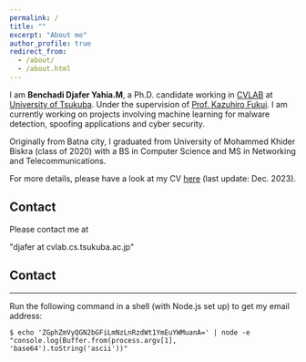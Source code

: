 ```yaml
---
permalink: /
title: ""
excerpt: "About me"
author_profile: true
redirect_from: 
  - /about/
  - /about.html
---
```


I am **Benchadi Djafer Yahia.M**, a Ph.D. candidate working in [CVLAB](https://en.home.cvlab.cs.tsukuba.ac.jp/) at [University of Tsukuba](https://www.tsukuba.ac.jp/en/). Under the supervision of [Prof. Kazuhiro Fukui](https://scholar.google.com/citations?user=sHcEkmAAAAAJ&hl=en). I am currently working on projects involving machine learning for malware detection, spoofing applications and cyber security. 

Originally from Batna city, I graduated from University of Mohammed Khider Biskra (class of 2020) with a BS in Computer Science and MS in Networking and Telecommunications. 

For more details, please have a look at my CV [here](https://github.com/Djaferbenchadi/djafer.github.io/tree/master/files/CV.pdf) (last update: Dec. 2023).



## Contact
Please contact me at

&quot;djafer at cvlab.cs.tsukuba.ac.jp&quot;


<!-- Contact Section -->
<div id="contact" class="nav-shadow">
    <h2 class="mt-2">Contact</h2>
    <hr />
    <p>Run the following command in a shell (with Node.js set up) to get my email address:</p>
    <div class="card mb-3 bg-light">
        <div class="card-body">
            <!-- Update the command to use Node.js -->
            <code>$ echo 'ZGphZmVyQGN2bGFiLmNzLnRzdWt1YmEuYWMuanA=' | node -e "console.log(Buffer.from(process.argv[1], 'base64').toString('ascii'))"</code>
        </div>
    </div>
</div>
